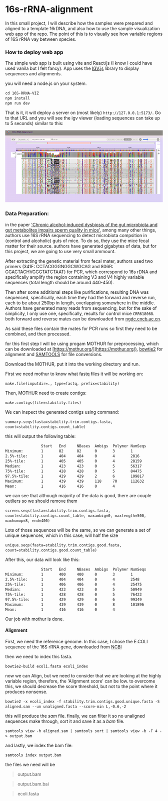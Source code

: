 # 16s-rRNA-alignment

In this small project, I will describe how the samples were prepared and aligned to a template 16rDNA, and also how to use the sample visualization web app of the repo. The point of this is to visually see how variable regions of 16S rRNA vay between species.

### How to deploy web app

The simple web app is built using vite and React/js (I know I could have used vanila but I felt fancy).
App uses the [IGV.js](https://github.com/igvteam/igv.js) library to display sequences and alignments.

you will need a node.js on your system.

```
cd 16S-RRNA-VIZ
npm install
npm run dev
```

That is it, it will deploy a server on (most likely) `http://127.0.0.1:5173/`. Go to that URL and you will see the igv viewer (loading sequences can take up to 5 seconds) similar to this:

![Preview](/assets/preview.png)

### Data Preparation:

in the paper ['Chronic alcohol-induced dysbiosis of the gut microbiota and gut metabolites impairs sperm quality in mice'](https://www.ncbi.nlm.nih.gov/pmc/articles/PMC9751024/), among many other things, authors use 16S rRNA sequencing to detect microbiota compsition in (control and alcoholic) guts of mice. To do so, they use the mice fecal matter for their source. authors have generated gigabytes of data, but for this project, we are going to use very small ammount.

After extracting the genetic material from fecal mater, authors used two primers (341F: CCTACGGGNGGCWGCAG and 806R: GGACTACHVGGGTATCTAAT) for PCR, which correspond to 16s rDNA and specifically amplify the region containing V3 and V4 highly variable sequences (total length should be around 440-450).

Then after some additional steps like purifications, resulting DNA was sequenced, specifically, each time they had the forward and reverse run, each to be about 250bp in length, overlapping somewhere in the middle. Authors have generated many reads from sequencing, but for the sake of simplicity, I only use one, specifically, results for control mice `CRR618068`. both forward and reverse mates can be downloaded from [ngdc.cncb.ac.cn](https://ngdc.cncb.ac.cn/gsa/browse/CRA009014/CRR618068).

As said these files contain the mates for PCR runs so first they need to be combined, and then processed.

for this first step I will be using progam MOTHUR for preprocessing, which can be downloaded at [https://mothur.org/](https://mothur.org/), [bowtie2](https://github.com/BenLangmead/bowtie2) for alignment and [SAMTOOLS](http://www.htslib.org/) for file conversions.

Download the MOTHUR, put it into the working directory and run.

First we need mothur to know what fastq files it will be working on:
```
make.file(inputdir=., type=fastq, prefix=stability)
```

Then, MOTHUR need to create contigs:
```
make.contigs(file=stability.files)
```

We can inspect the generated contigs using command:
```
summary.seqs(fasta=stability.trim.contigs.fasta, count=stability.contigs.count_table)
```
this will output the following table:
```
                Start   End     NBases  Ambigs  Polymer NumSeqs
Minimum:        1       82      82      0       3       1
2.5%-tile:      1       404     404     0       4       2816
25%-tile:       1       405     405     0       4       28159
Median:         1       423     423     0       5       56317
75%-tile:       1       428     428     0       5       84475
97.5%-tile:     1       429     429     2       6       109817
Maximum:        1       439     439     118     70      112632
Mean:           1       416     416     0       4
```

we can see that although majority of the data is good, there are couple outliers so we should remove them

```
screen.seqs(fasta=stability.trim.contigs.fasta, count=stability.contigs.count_table, maxambig=0, maxlength=500, maxhomop=8, end=400)
```

Lots of those sequences will be the same, so we can generate a set of unique sequences, which in this case, will half the size

```
unique.seqs(fasta=stability.trim.contigs.good.fasta, count=stability.contigs.good.count_table)
```

After this, our data will look like this:
```
                Start   End     NBases  Ambigs  Polymer NumSeqs
Minimum:        1       400     400     0       3       1
2.5%-tile:      1       404     404     0       4       2548
25%-tile:       1       406     406     0       4       25475
Median:         1       423     423     0       5       50949
75%-tile:       1       428     428     0       5       76423
97.5%-tile:     1       429     429     0       6       99349
Maximum:        1       439     439     0       8       101896
Mean:           1       416     416     0       4
```

Our job with mothur is done.

#### Alignment

First, we need the reference genome. In this case, I chose the E.COLI sequence of the 16S rRNA gene, downloaded from [NCBI](https://www.ncbi.nlm.nih.gov/nuccore/NR_024570.1?report=fasta)

then we need to index this fasta.

```
bowtie2-build ecoli.fasta ecoli_index
```

now we can Align, but we need to consider that we are looking at the highly variable region, therefore, the 'Alignment score' can be low. to overcome this, we should decrease the score threshold, but not to the point where it produces nonsense.

```
bowtie2 -x ecoli_index -f stability.trim.contigs.good.unique.fasta -S aligned.sam --un unaligned.fasta --score-min L,-0.6,-2
```
this will produce the *sam* file. finally, we can filter it so no unaligned sequences make through, sort it and save it as a *bam* file.

```
samtools view -h aligned.sam | samtools sort | samtools view -b -F 4 - > output.bam
```

and lastly, we index the bam file:
```
samtools index output.bam
```

the files we need will be 
>output.bam

>output.bam.bai

>ecoli.fasta